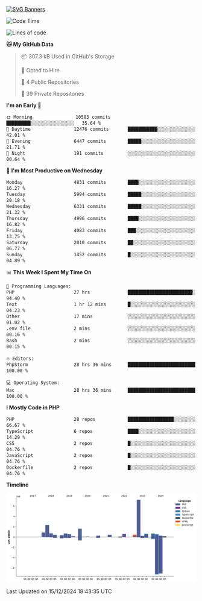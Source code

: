 [![SVG Banners](https://svg-banners.vercel.app/api?type=glitch&text1=Gere_Lajos%F0%9F%92%BB&width=800&height=400)](https://github.com/Akshay090/svg-banners)

<!--START_SECTION:waka-->
![Code Time](http://img.shields.io/badge/Code%20Time-2%2C018%20hrs%202%20mins-blue)

![Lines of code](https://img.shields.io/badge/From%20Hello%20World%20I%27ve%20Written-19.1%20million%20lines%20of%20code-blue)

**🐱 My GitHub Data** 

> 📦 307.3 kB Used in GitHub's Storage 
 > 
> 💼 Opted to Hire
 > 
> 📜 4 Public Repositories 
 > 
> 🔑 39 Private Repositories 
 > 
**I'm an Early 🐤** 

```text
🌞 Morning                10583 commits       █████████░░░░░░░░░░░░░░░░   35.64 % 
🌆 Daytime                12476 commits       ███████████░░░░░░░░░░░░░░   42.01 % 
🌃 Evening                6447 commits        █████░░░░░░░░░░░░░░░░░░░░   21.71 % 
🌙 Night                  191 commits         ░░░░░░░░░░░░░░░░░░░░░░░░░   00.64 % 
```
📅 **I'm Most Productive on Wednesday** 

```text
Monday                   4831 commits        ████░░░░░░░░░░░░░░░░░░░░░   16.27 % 
Tuesday                  5994 commits        █████░░░░░░░░░░░░░░░░░░░░   20.18 % 
Wednesday                6331 commits        █████░░░░░░░░░░░░░░░░░░░░   21.32 % 
Thursday                 4996 commits        ████░░░░░░░░░░░░░░░░░░░░░   16.82 % 
Friday                   4083 commits        ███░░░░░░░░░░░░░░░░░░░░░░   13.75 % 
Saturday                 2010 commits        ██░░░░░░░░░░░░░░░░░░░░░░░   06.77 % 
Sunday                   1452 commits        █░░░░░░░░░░░░░░░░░░░░░░░░   04.89 % 
```


📊 **This Week I Spent My Time On** 

```text
💬 Programming Languages: 
PHP                      27 hrs              ████████████████████████░   94.40 % 
Text                     1 hr 12 mins        █░░░░░░░░░░░░░░░░░░░░░░░░   04.23 % 
Other                    17 mins             ░░░░░░░░░░░░░░░░░░░░░░░░░   01.02 % 
.env file                2 mins              ░░░░░░░░░░░░░░░░░░░░░░░░░   00.16 % 
Bash                     2 mins              ░░░░░░░░░░░░░░░░░░░░░░░░░   00.15 % 

🔥 Editors: 
PhpStorm                 28 hrs 36 mins      █████████████████████████   100.00 % 

💻 Operating System: 
Mac                      28 hrs 36 mins      █████████████████████████   100.00 % 
```

**I Mostly Code in PHP** 

```text
PHP                      28 repos            █████████████████░░░░░░░░   66.67 % 
TypeScript               6 repos             ████░░░░░░░░░░░░░░░░░░░░░   14.29 % 
CSS                      2 repos             █░░░░░░░░░░░░░░░░░░░░░░░░   04.76 % 
JavaScript               2 repos             █░░░░░░░░░░░░░░░░░░░░░░░░   04.76 % 
Dockerfile               2 repos             █░░░░░░░░░░░░░░░░░░░░░░░░   04.76 % 
```



**Timeline**

![Lines of Code chart](https://raw.githubusercontent.com/gere-lajos/gere-lajos/main/assets/bar_graph.png)


 Last Updated on 15/12/2024 18:43:35 UTC
<!--END_SECTION:waka-->
